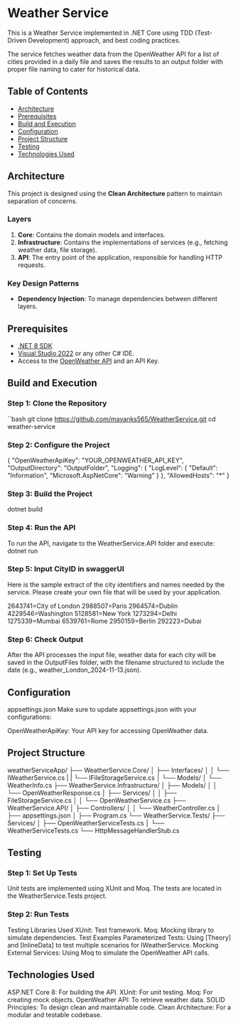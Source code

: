 # Weather Service

This is a Weather Service implemented in .NET Core using TDD (Test-Driven Development) approach, and best coding practices.

The service fetches weather data from the OpenWeather API for a list of cities provided in a daily file and saves the results to an output folder with proper file naming to cater for historical data.

## Table of Contents
- [Architecture](#architecture)
- [Prerequisites](#prerequisites)
- [Build and Execution](#build-and-execution)
- [Configuration](#configuration)
- [Project Structure](#project-structure)
- [Testing](#testing)
- [Technologies Used](#technologies-used)

## Architecture

This project is designed using the **Clean Architecture** pattern to maintain separation of concerns.

### Layers
1. **Core**: Contains the domain models and interfaces.
2. **Infrastructure**: Contains the implementations of services (e.g., fetching weather data, file storage).
3. **API**: The entry point of the application, responsible for handling HTTP requests.

### Key Design Patterns
- **Dependency Injection**: To manage dependencies between different layers.

## Prerequisites

- [.NET 8 SDK](https://dotnet.microsoft.com/download/dotnet/8.0)
- [Visual Studio 2022](https://visualstudio.microsoft.com/) or any other C# IDE.
- Access to the [OpenWeather API](https://openweathermap.org/api) and an API Key.

## Build and Execution

### Step 1: Clone the Repository

``bash
git clone https://github.com/mayanks565/WeatherService.git
cd weather-service

### Step 2: Configure the Project

{
  "OpenWeatherApiKey": "YOUR_OPENWEATHER_API_KEY",
  "OutputDirectory": "OutputFolder",
  "Logging": {
    "LogLevel": {
      "Default": "Information",
      "Microsoft.AspNetCore": "Warning"
    }
  },
  "AllowedHosts": "*"
}

### Step 3: Build the Project

dotnet build

### Step 4: Run the API

To run the API, navigate to the WeatherService.API folder and execute:
dotnet run

### Step 5: Input CityID in swaggerUI

Here is the sample extract of the city identifiers and names needed by the service.
Please create your own file that will be used by your application.

2643741=City of London
2988507=Paris
2964574=Dublin
4229546=Washington
5128581=New York
1273294=Delhi
1275339=Mumbai
6539761=Rome
2950159=Berlin
292223=Dubai

### Step 6: Check Output

After the API processes the input file, weather data for each city will be saved in the OutputFiles folder,
with the filename structured to include the date (e.g., weather_London_2024-11-13.json).

## Configuration
appsettings.json
Make sure to update appsettings.json with your configurations:

OpenWeatherApiKey: Your API key for accessing OpenWeather data.

## Project Structure

weatherServiceApp/
├── WeatherService.Core/
│   ├── Interfaces/
│   │   └── IWeatherService.cs
|   |   └── IFileStorageService.cs
│   └── Models/
│       └── WeatherInfo.cs
├── WeatherService.Infrastructure/
│   ├── Models/
│   │   └── OpenWeatherResponse.cs
│   ├── Services/
│   │   ├── FileStorageService.cs
│   │   └── OpenWeatherService.cs
├── WeatherService.API/
│   ├── Controllers/
│   │   └── WeatherController.cs
│   ├── appsettings.json
│   ├── Program.cs
└── WeatherService.Tests/
    ├── Services/
    │   ├── OpenWeatherServiceTests.cs
    │   └── WeatherServiceTests.cs
    └── HttpMessageHandlerStub.cs


## Testing

### Step 1: Set Up Tests
Unit tests are implemented using XUnit and Moq. The tests are located in the WeatherService.Tests project.

### Step 2: Run Tests

Testing Libraries Used
XUnit: Test framework.
Moq: Mocking library to simulate dependencies.
Test Examples
Parameterized Tests: Using [Theory] and [InlineData] to test multiple scenarios for IWeatherService.
Mocking External Services: Using Moq to simulate the OpenWeather API calls.

## Technologies Used
ASP.NET Core 8: For building the API.
XUnit: For unit testing.
Moq: For creating mock objects.
OpenWeather API: To retrieve weather data.
SOLID Principles: To design clean and maintainable code.
Clean Architecture: For a modular and testable codebase.


